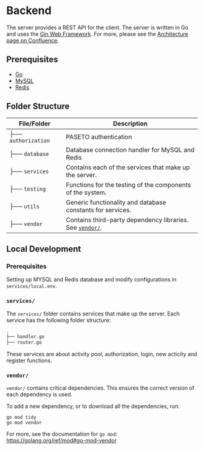 # Backend

The server provides a REST API for the client. The server is written in Go and uses the [Gin Web Framework](https://gin-gonic.com/). For more, please see the [Architecture page on Confluence](https://scienceislandplatform.atlassian.net/wiki/spaces/SWEN900132021SI/pages/54116944/Architecture).

## Prerequisites

- [Go](https://go.dev/learn/)
- [MySQL](https://www.w3schools.com/mySQl/default.asp)
- [Redis](https://redis.io/docs/getting-started/)

## Folder Structure

| File/Folder         | Description                                                                               |
| ------------------- | ----------------------------------------------------------------------------------------- |
| ├── `authorization` | PASETO authentication                                                                     |
| ├── `database`      | Database connection handler for MySQL and Redis                                           |
| ├── `services`      | Contains each of the services that make up the server.      |
| ├── `testing`       | Functions for the testing of the components of the system.                                 |
| ├── `utils`         | Generic functionality and database constants for services.                                |
| ├── `vendor`        | Contains third-party dependency libraries. See [`vendor/`](#vendor).                                |

## Local Development

### Prerequisites

Setting up MYSQL and Redis database and modify configurations in `services/local.env`. 

<!-- 
### `authorization/`

The `authorization/` folder is about creating payload, creating token and verifying token. 

### `database/`

The `database/` folder is about crawling data, connecting to mysql and connecting to redis.  -->

### `services/`

The `services/` folder contains services that make up the server. Each service has the following folder structure:

```txt
.
├── handler.go
├── router.go
```

These services are about activity pool, authorization, login, new acticity and register functions.

<!-- ### `testing/`

The `testing/` folder contains test cases of invalid token and illegal length key.

### `utils/`

The `utils/` folder contains all realizations about generating hash password, api replying, parsing data and parsing env. -->

### `vendor/`

`vendor/` contains critical dependencies. This ensures the correct version of each dependency is used.

To add a new dependency, or to download all the dependencies, run:

```shell
go mod tidy
go mod vendor
```

For more, see the documentation for `go mod`: <https://golang.org/ref/mod#go-mod-vendor>